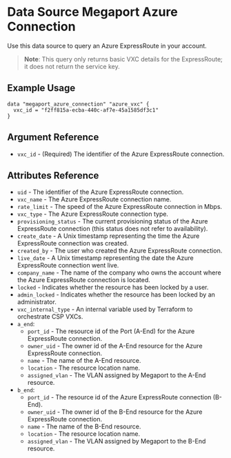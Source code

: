 # Data Source Megaport Azure Connection
Use this data source to query an Azure ExpressRoute in your account.

> **Note**: This query only returns basic VXC details for the ExpressRoute; it does not return the
> service key.

## Example Usage
```
data "megaport_azure_connection" "azure_vxc" {
  vxc_id = "f2ff815a-ecba-440c-af7e-45a1585df3c1"
}
```

## Argument Reference
- `vxc_id` - (Required) The identifier of the Azure ExpressRoute connection.

## Attributes Reference
- `uid` - The identifier of the Azure ExpressRoute connection.
- `vxc_name` - The Azure ExpressRoute connection name.
- `rate_limit` - The speed of the Azure ExpressRoute connection in Mbps.
- `vxc_type` - The Azure ExpressRoute connection type.
- `provisioning_status` - The current provisioning status of the Azure ExpressRoute connection (this status does not refer to availability).
- `create_date` - A Unix timestamp representing the time the Azure ExpressRoute connection was created.
- `created_by` - The user who created the Azure ExpressRoute connection.
- `live_date` - A Unix timestamp representing the date the Azure ExpressRoute connection went live.
- `company_name` - The name of the company who owns the account where the Azure ExpressRoute connection is located.
- `locked` - Indicates whether the resource has been locked by a user.
- `admin_locked` - Indicates whether the resource has been locked by an administrator.
- `vxc_internal_type` - An internal variable used by Terraform to orchestrate CSP VXCs.
- `a_end`:
    - `port_id` - The resource id of the Port (A-End) for the Azure ExpressRoute connection.
    - `owner_uid` - The owner id of the A-End resource for the Azure ExpressRoute connection.
    - `name` - The name of the A-End resource.
    - `location` - The resource location name.
    - `assigned_vlan` - The VLAN assigned by Megaport to the A-End resource.
- `b_end`:
    - `port_id` - The resource id of the Azure ExpressRoute connection (B-End).
    - `owner_uid` - The owner id of the B-End resource for the Azure ExpressRoute connection.
    - `name` - The name of the B-End resource.
    - `location` - The resource location name.
    - `assigned_vlan` - The VLAN assigned by Megaport to the B-End resource.
